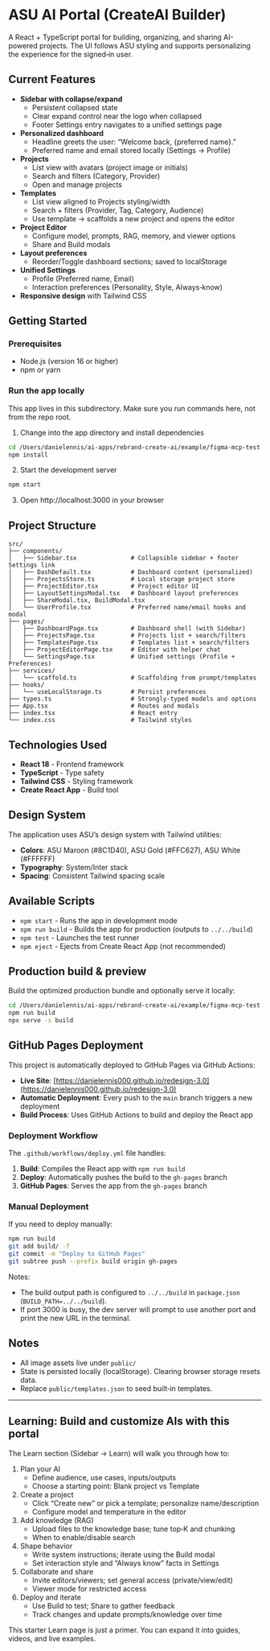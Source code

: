 # ASU AI Portal (CreateAI Builder)

A React + TypeScript portal for building, organizing, and sharing AI-powered projects. The UI follows ASU styling and supports personalizing the experience for the signed‑in user.

## Current Features

- **Sidebar with collapse/expand**
  - Persistent collapsed state
  - Clear expand control near the logo when collapsed
  - Footer Settings entry navigates to a unified settings page
- **Personalized dashboard**
  - Headline greets the user: “Welcome back, {preferred name}.”
  - Preferred name and email stored locally (Settings → Profile)
- **Projects**
  - List view with avatars (project image or initials)
  - Search and filters (Category, Provider)
  - Open and manage projects
- **Templates**
  - List view aligned to Projects styling/width
  - Search + filters (Provider, Tag, Category, Audience)
  - Use template → scaffolds a new project and opens the editor
- **Project Editor**
  - Configure model, prompts, RAG, memory, and viewer options
  - Share and Build modals
- **Layout preferences**
  - Reorder/Toggle dashboard sections; saved to localStorage
- **Unified Settings**
  - Profile (Preferred name, Email)
  - Interaction preferences (Personality, Style, Always‑know)
- **Responsive design** with Tailwind CSS

## Getting Started

### Prerequisites

- Node.js (version 16 or higher)
- npm or yarn

### Run the app locally

This app lives in this subdirectory. Make sure you run commands here, not from the repo root.

1) Change into the app directory and install dependencies
```bash
cd /Users/danielennis/ai-apps/rebrand-create-ai/example/figma-mcp-test
npm install
```

2) Start the development server
```bash
npm start
```

3) Open http://localhost:3000 in your browser

## Project Structure

```
src/
├── components/
│   ├── Sidebar.tsx               # Collapsible sidebar + footer Settings link
│   ├── DashDefault.tsx           # Dashboard content (personalized)
│   ├── ProjectsStore.ts          # Local storage project store
│   ├── ProjectEditor.tsx         # Project editor UI
│   ├── LayoutSettingsModal.tsx   # Dashboard layout preferences
│   ├── ShareModal.tsx, BuildModal.tsx
│   └── UserProfile.tsx           # Preferred name/email hooks and modal
├── pages/
│   ├── DashboardPage.tsx         # Dashboard shell (with Sidebar)
│   ├── ProjectsPage.tsx          # Projects list + search/filters
│   ├── TemplatesPage.tsx         # Templates list + search/filters
│   ├── ProjectEditorPage.tsx     # Editor with helper chat
│   └── SettingsPage.tsx          # Unified settings (Profile + Preferences)
├── services/
│   └── scaffold.ts               # Scaffolding from prompt/templates
├── hooks/
│   └── useLocalStorage.ts        # Persist preferences
├── types.ts                      # Strongly-typed models and options
├── App.tsx                       # Routes and modals
├── index.tsx                     # React entry
└── index.css                     # Tailwind styles
```

## Technologies Used

- **React 18** - Frontend framework
- **TypeScript** - Type safety
- **Tailwind CSS** - Styling framework
- **Create React App** - Build tool

## Design System

The application uses ASU’s design system with Tailwind utilities:
- **Colors**: ASU Maroon (#8C1D40), ASU Gold (#FFC627), ASU White (#FFFFFF)
- **Typography**: System/Inter stack
- **Spacing**: Consistent Tailwind spacing scale

## Available Scripts

- `npm start` - Runs the app in development mode
- `npm run build` - Builds the app for production (outputs to `../../build`)
- `npm test` - Launches the test runner
- `npm eject` - Ejects from Create React App (not recommended)

## Production build & preview

Build the optimized production bundle and optionally serve it locally:

```bash
cd /Users/danielennis/ai-apps/rebrand-create-ai/example/figma-mcp-test
npm run build
npx serve -s build
```

## GitHub Pages Deployment

This project is automatically deployed to GitHub Pages via GitHub Actions:

- **Live Site**: [https://danielennis000.github.io/redesign-3.0](https://danielennis000.github.io/redesign-3.0)
- **Automatic Deployment**: Every push to the `main` branch triggers a new deployment
- **Build Process**: Uses GitHub Actions to build and deploy the React app

### Deployment Workflow

The `.github/workflows/deploy.yml` file handles:
1. **Build**: Compiles the React app with `npm run build`
2. **Deploy**: Automatically pushes the build to the `gh-pages` branch
3. **GitHub Pages**: Serves the app from the `gh-pages` branch

### Manual Deployment

If you need to deploy manually:
```bash
npm run build
git add build/ -f
git commit -m "Deploy to GitHub Pages"
git subtree push --prefix build origin gh-pages
```

Notes:
- The build output path is configured to `../../build` in `package.json` (`BUILD_PATH=../../build`).
- If port 3000 is busy, the dev server will prompt to use another port and print the new URL in the terminal.

## Notes

- All image assets live under `public/`
- State is persisted locally (localStorage). Clearing browser storage resets data.
- Replace `public/templates.json` to seed built‑in templates.

---

## Learning: Build and customize AIs with this portal

The Learn section (Sidebar → Learn) will walk you through how to:

1. Plan your AI
   - Define audience, use cases, inputs/outputs
   - Choose a starting point: Blank project vs Template
2. Create a project
   - Click “Create new” or pick a template; personalize name/description
   - Configure model and temperature in the editor
3. Add knowledge (RAG)
   - Upload files to the knowledge base; tune top‑K and chunking
   - When to enable/disable search
4. Shape behavior
   - Write system instructions; iterate using the Build modal
   - Set interaction style and “Always know” facts in Settings
5. Collaborate and share
   - Invite editors/viewers; set general access (private/view/edit)
   - Viewer mode for restricted access
6. Deploy and iterate
   - Use Build to test; Share to gather feedback
   - Track changes and update prompts/knowledge over time

This starter Learn page is just a primer. You can expand it into guides, videos, and live examples.